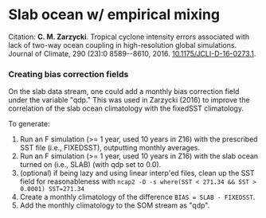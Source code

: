 # Slab ocean w/ empirical mixing

Citation: **C. M. Zarzycki**. Tropical cyclone intensity errors associated with lack of two-way ocean coupling in high-resolution global simulations. Journal of Climate, 290 (23):0 8589--8610, 2016. [10.1175/JCLI-D-16-0273.1](http://dx.doi.org/10.1175/JCLI-D-16-0273.1).

### Creating bias correction fields

On the slab data stream, one could add a monthly bias correction field under the variable "qdp." This was used in Zarzycki (2016) to improve the correlation of the slab ocean climatology with the fixedSST climatology.

To generate:

1. Run an F simulation (>= 1 year, used 10 years in Z16) with the prescribed SST file (i.e., FIXEDSST), outputting monthly averages.
2. Run an F simulation (>= 1 year, used 10 years in Z16) with the slab ocean turned on (i.e., SLAB) (with qdp set to 0.0).
3. (optional) if being lazy and using linear interp'ed files, clean up the SST field for reasonableness with `ncap2 -O -s where(SST < 271.34 && SST > 0.0001) SST=271.34`
4. Create a monthly climatology of the difference `BIAS = SLAB - FIXEDSST`.
5. Add the monthly climatology to the SOM stream as "qdp".
